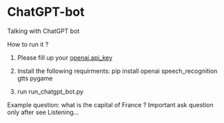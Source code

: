 # ChatGPT-bot
Talking with ChatGPT bot

How to run it ?

1. Please fill up your [openai.api_key]([https://hammerdb.com/](https://cran.r-project.org/web/packages/openai/readme/README.html#:~:text=First%2C%20sign%20up%20for%20OpenAI,on%20the%20green%20text%20Copy.&text=Note%3A%20If%20you%20are%20using,do%20not%20forget%20to%20add%20.)https://cran.r-project.org/web/packages/openai/readme/README.html#:~:text=First%2C%20sign%20up%20for%20OpenAI,on%20the%20green%20text%20Copy.&text=Note%3A%20If%20you%20are%20using,do%20not%20forget%20to%20add%20.)

2. Install the following requirments:
   pip install openai speech_recognition gtts pygame

3. run run_chatgpt_bot.py

Example question: what is the capital of France ?
Important ask question only after see Listening...
